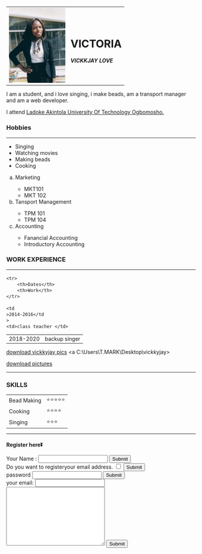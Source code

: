 <html>
<head>
<meta charset="utf-8"> 
<title>victoria' personal site</title>
<link rel="stylesheet" href="./css.css">
</head>
<body>
  <table cellspacing="20" >
      <tr>
       <td> <img src=".\IMG_20200126_103409_731~2.jpg" height="200" width="150"></img></td> 
       <td><h1>VICTORIA</h1>
        <P><strong><em>VICKKJAY LOVE</em></strong></P></td>      </tr>
  </table>  
   
<p>I am a student, and i love singing, i make beads, am a transport manager and am a web developer.</p> 
<p> I attend <a href="lautech.edu.ng">Ladoke Akintola University Of Technology Ogbomosho.</a></p>

<h3>Hobbies </h3>
<hr size="2" noshade>
<ul>
    <li>Singing</li>
    <li>Watching movies</li>
    <li>Making beads</li>
    <li>Cooking</li>    
</ul>
<ol type="a">
    <li>Marketing</li>
    <ul>
        <li> MKT101</li>
        <li>MKT 102</li>
    </ul>
    <li>Tansport Management</li>
    <ul>
        <li>TPM 101</li>
        <li>TPM 104</li>
    </ul>
    <li>Accounting</li>
    <ul>
        <li>Fanancial Accounting</li>
        <li>Introductory Accounting</li>
    </ul>
</ol>
<h3>WORK EXPERIENCE </h3>
<hr size="2"noshade >
<table b">
    
    <tr>
        <th>Dates</th>
        <th>Work</th>
    </tr>
    
    <td
    >2014-2016</td
    >
    <td>class teacher </td>
</tr>
<tr>
    <td>2018-2020</td>
        <td>backup singer</td>
    </tr>
</table>

<a download href="C:\Users\T.MARK\Desktop\vickkyjay"> download vickkyjay pics</a>
<a C:\Users\T.MARK\Desktop\vickkyjay></a>
<p><a download href="images.html"> download pictures</a></p>
<hr size="2" noshade>
<h3>SKILLS</h3>

<table cellspacing="20">
    <tr>
        <td>Bead Making</td>
        <td>⭐⭐⭐⭐⭐</td>
    </tr>
    <tr>
        <td>Cooking</td>
        <td>⭐⭐⭐⭐</td>
    </tr>
    <tr>
        <td>Singing</td>
        <td>⭐⭐⭐</td>
    </tr>
    
</table>
<hr size="2" noshade>
<h4>Register here⏬</h4>
<form action="mailto:oluwadamilola@gmail.com" method="post" enctype="text/plain">
    <label>Your Name :</label>
    <input type="text">
    <input type="submit">
    <label>
        <br>Do you want to registeryour email address.  <input type="checkbox">
        <input type="submit"></br>
    </label>
    <label>password </label>
    <input type="password"> 
    <input type="submit">
    <br>
    <label>your email:</label>
    <input type="email">
    <br>
    <textarea name="name" rows="10" cols="30"></textarea>
    <input type="submit">
</form>



</body>
</html>

